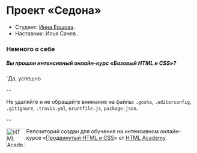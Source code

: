 # Проект «Седона»

* Студент: [Инна Ершова](https://htmlacademy.ru/profile/id61503).
* Наставник: Илья Сачев .

### Немного о себе

##### Вы прошли интенсивный онлайн-курс «Базовый HTML и CSS»?
`Да, успешно 

--

Не удаляйте и не обращайте внимание на файлы: `.gosha`, `.editorconfig`, `.gitignore`, `.travis.yml`, `Gruntfile.js`, `package.json`.

--

<a href="https://htmlacademy.ru/advanced_intensive"><img align="left" width="50" height="50" title="HTML Academy" src="https://htmlacademy.ru/static/img/logo-github.svg"></a>

Репозиторий создан для обучения на интенсивном онлайн-курсе «[Продвинутый HTML и CSS](https://htmlacademy.ru/advanced_intensive)» от [HTML Academy](https://htmlacademy.ru).
